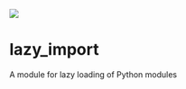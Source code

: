 [<img src="https://api.travis-ci.org/mnmelo/lazy_import.svg">](https://travis-ci.org/mnmelo/lazy_import)

# lazy_import
A module for lazy loading of Python modules
